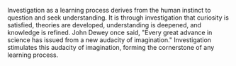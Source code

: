 
Investigation as a learning process derives from the human instinct to question and seek understanding. It is through investigation that curiosity is satisfied, theories are developed, understanding is deepened, and knowledge is refined. John Dewey once said, "Every great advance in science has issued from a new audacity of imagination." Investigation stimulates this audacity of imagination, forming the cornerstone of any learning process.

